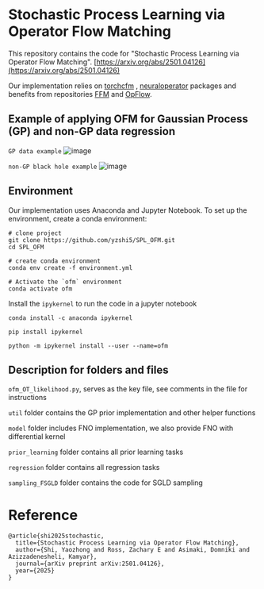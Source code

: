 # Stochastic Process Learning via Operator Flow Matching
This repository contains the code for "Stochastic Process Learning via Operator Flow Matching". [https://arxiv.org/abs/2501.04126](https://arxiv.org/abs/2501.04126)

Our implementation relies on [torchcfm](https://github.com/atong01/conditional-flow-matching) , [neuraloperator](https://github.com/neuraloperator/neuraloperator) packages and benefits from repositories [FFM](https://github.com/GavinKerrigan/functional_flow_matching) and [OpFlow](https://github.com/yzshi5/OpFlow). 

## Example of applying OFM for Gaussian Process (GP) and non-GP data regression

`GP data example`
![image](https://github.com/user-attachments/assets/27430fc2-38ff-4557-91b3-3477e069e785)

`non-GP black hole example`
![image](https://github.com/user-attachments/assets/88d26ba7-b4bf-4db9-bb2f-63de3617f55b)



## Environment
Our implementation uses Anaconda and Jupyter Notebook. To set up the environment, create a conda environment:

```
# clone project
git clone https://github.com/yzshi5/SPL_OFM.git
cd SPL_OFM

# create conda environment
conda env create -f environment.yml

# Activate the `ofm` environment
conda activate ofm
```





Install the `ipykernel` to run the code in a jupyter notebook
```
conda install -c anaconda ipykernel

pip install ipykernel

python -m ipykernel install --user --name=ofm
```

## Description for folders and files
`ofm_OT_likelihood.py`, serves as the key file, see comments in the file for instructions

`util` folder contains the GP prior implementation and other helper functions

`model` folder includes FNO implementation, we also provide FNO with differential kernel 

`prior_learning` folder contains all prior learning tasks

`regression` folder contains all regression tasks

`sampling_FSGLD` folder contains the code for SGLD sampling

# Reference
```
@article{shi2025stochastic,
  title={Stochastic Process Learning via Operator Flow Matching},
  author={Shi, Yaozhong and Ross, Zachary E and Asimaki, Domniki and Azizzadenesheli, Kamyar},
  journal={arXiv preprint arXiv:2501.04126},
  year={2025}
}
```

